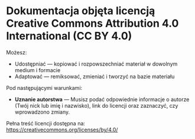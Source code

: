 
# Dokumentacja objęta licencją Creative Commons Attribution 4.0 International (CC BY 4.0)

Możesz:
- Udostępniać — kopiować i rozpowszechniać materiał w dowolnym medium i formacie
- Adaptować — remiksować, zmieniać i tworzyć na bazie materiału

Pod następującymi warunkami:
- **Uznanie autorstwa** — Musisz podać odpowiednie informacje o autorze (Twój nick lub imię i nazwisko), link do licencji oraz zaznaczyć, czy wprowadzono zmiany.

Pełna treść licencji dostępna na: https://creativecommons.org/licenses/by/4.0/
